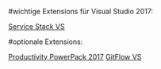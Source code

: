 ﻿#wichtige Extensions für Visual Studio 2017:

[Service Stack VS](https://marketplace.visualstudio.com/items?itemName=Mythz.ServiceStackVS)

#optionale Extensions:

[Productivity PowerPack 2017](https://marketplace.visualstudio.com/items?itemName=VisualStudioProductTeam.ProductivityPowerPack2017)
[GitFlow VS](https://marketplace.visualstudio.com/items?itemName=vs-publisher-57624.GitFlowforVisualStudio2017)